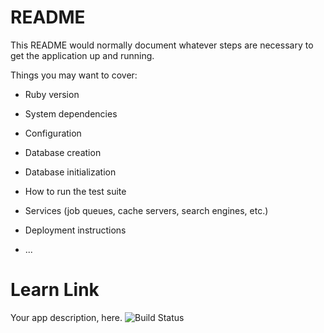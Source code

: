 # README

This README would normally document whatever steps are necessary to get the
application up and running.

Things you may want to cover:

* Ruby version

* System dependencies

* Configuration

* Database creation

* Database initialization

* How to run the test suite

* Services (job queues, cache servers, search engines, etc.)

* Deployment instructions

* ...
# Learn Link
Your app description, here.
![Build Status](https://codeship.com/projects/25b5def0-7520-0134-51f2-1eaf12e437c5/status?branch=master)
